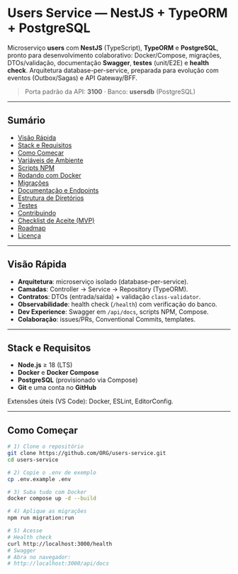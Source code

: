 # Users Service — NestJS + TypeORM + PostgreSQL

Microserviço **users** com **NestJS** (TypeScript), **TypeORM** e **PostgreSQL**, pronto para desenvolvimento colaborativo:
Docker/Compose, migrações, DTOs/validação, documentação **Swagger**, **testes** (unit/E2E) e **health check**. Arquitetura
database-per-service, preparada para evolução com eventos (Outbox/Sagas) e API Gateway/BFF.

> Porta padrão da API: **3100** · Banco: **usersdb** (PostgreSQL)

---

## Sumário

- [Visão Rápida](#visão-rápida)
- [Stack e Requisitos](#stack-e-requisitos)
- [Como Começar](#como-começar)
- [Variáveis de Ambiente](#variáveis-de-ambiente)
- [Scripts NPM](#scripts-npm)
- [Rodando com Docker](#rodando-com-docker)
- [Migrações](#migrações)
- [Documentação e Endpoints](#documentação-e-endpoints)
- [Estrutura de Diretórios](#estrutura-de-diretórios)
- [Testes](#testes)
- [Contribuindo](#contribuindo)
- [Checklist de Aceite (MVP)](#checklist-de-aceite-mvp)
- [Roadmap](#roadmap)
- [Licença](#licença)

---

## Visão Rápida

- **Arquitetura**: microserviço isolado (database-per-service).
- **Camadas**: Controller → Service → Repository (TypeORM).
- **Contratos**: DTOs (entrada/saída) + validação `class-validator`.
- **Observabilidade**: health check (`/health`) com verificação do banco.
- **Dev Experience**: Swagger em `/api/docs`, scripts NPM, Compose.
- **Colaboração**: issues/PRs, Conventional Commits, templates.

---

## Stack e Requisitos

- **Node.js** ≥ 18 (LTS)
- **Docker** e **Docker Compose**
- **PostgreSQL** (provisionado via Compose)
- **Git** e uma conta no **GitHub**

Extensões úteis (VS Code): Docker, ESLint, EditorConfig.

---

## Como Começar

```bash
# 1) Clone o repositório
git clone https://github.com/ORG/users-service.git
cd users-service

# 2) Copie o .env de exemplo
cp .env.example .env

# 3) Suba tudo com Docker
docker compose up -d --build

# 4) Aplique as migrações
npm run migration:run

# 5) Acesse
# Health check
curl http://localhost:3000/health
# Swagger
# Abra no navegador:
# http://localhost:3000/api/docs
